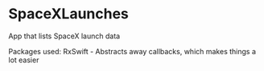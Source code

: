# SpaceXLaunches
App that lists SpaceX launch data

Packages used: RxSwift - Abstracts away callbacks, which makes things a lot easier
